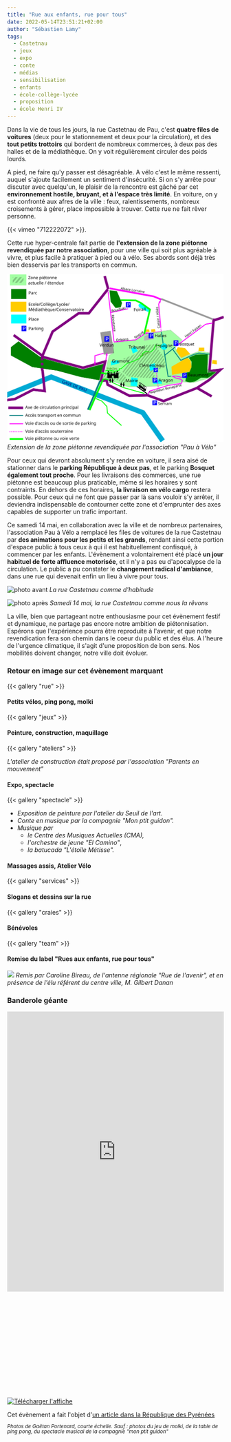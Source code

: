 ```yaml
---
title: "Rue aux enfants, rue pour tous"
date: 2022-05-14T23:51:21+02:00
author: "Sébastien Lamy"
tags:
  - Castetnau
  - jeux
  - expo
  - conte
  - médias
  - sensibilisation
  - enfants
  - école-collège-lycée
  - proposition
  - école Henri IV
---
```


Dans la vie de tous les jours, la rue Castetnau de Pau, c'est **quatre files de voitures** (deux pour le stationnement et deux pour la circulation), et des **tout petits trottoirs** qui bordent de nombreux commerces, à deux pas des halles et de la médiathèque. On y voit régulièrement circuler des poids lourds. 

A pied, ne faire qu'y passer est désagréable. A vélo c'est le même ressenti, auquel s'ajoute facilement un sentiment d'insécurité. Si on s'y arrête pour discuter avec quelqu'un, le plaisir de la rencontre est gâché par cet **environnement hostile, bruyant, et à l'espace très limité**. En voiture, on y est confronté aux afres de la ville : feux, ralentissements, nombreux croisements à gérer, place impossible à trouver. Cette rue ne fait rêver personne.

{{< vimeo "712222072" >}}.

Cette rue hyper-centrale fait partie de **l'extension de la zone piétonne revendiquée par notre association**, pour une ville qui soit plus agréable à vivre, et plus facile à pratiquer à pied ou à vélo. Ses abords sont déjà très bien desservis par les transports en commun.

![plan de la zone piétonne étendue](zone-pietonne-etendue-pau.svg)
*Extension de la zone piétonne revendiquée par l'association "Pau à Vélo"*

Pour ceux qui devront absolument s'y rendre en voiture, il sera aisé de stationner dans le **parking République à deux pas**, et le parking **Bosquet également tout proche**. Pour les livraisons des commerces, une rue piétonne est beaucoup plus praticable, même si les horaires y sont contraints. En dehors de ces horaires, **la livraison en vélo cargo** restera possible. Pour ceux qui ne font que passer par là sans vouloir s'y arrêter, il deviendra indispensable de contourner cette zone et d'emprunter des axes capables de supporter un trafic important.

Ce samedi 14 mai, en collaboration avec la ville et de nombreux partenaires, l'association Pau à Vélo a remplacé les files de voitures de la rue Castetnau par **des animations pour les petits et les grands**, rendant ainsi cette portion d'espace public à tous ceux à qui il est habituellement confisqué, à commencer par les enfants.  L'évènement a volontairement été placé **un jour habituel de forte affluence motorisée**, et il n'y a pas eu d'apocalypse de la circulation. Le public a pu constater le **changement radical d'ambiance**, dans une rue qui devenait enfin un lieu à vivre pour tous.

![photo avant](avant.jpg)
*La rue Castetnau comme d'habitude*


![photo après](apres.jpg)
*Samedi 14 mai, la rue Castetnau comme nous la rêvons*

La ville, bien que partageant notre enthousiasme pour cet évènement festif et dynamique, ne partage pas encore notre ambition de piétonnisation. Espérons que l'expérience pourra être reproduite à l'avenir, et que notre revendication fera son chemin dans le coeur du public et des élus. A l'heure de l'urgence climatique, il s'agit d'une proposition de bon sens. Nos mobilités doivent changer, notre ville doit évoluer.

### Retour en image sur cet évènement marquant

{{< gallery "rue" >}}

#### Petits vélos, ping pong, molki

{{< gallery "jeux" >}}

#### Peinture, construction, maquillage

{{< gallery "ateliers" >}}

*L'atelier de construction était proposé par l'association "Parents en mouvement"*

#### Expo, spectacle

{{< gallery "spectacle" >}}


* *Exposition de peinture par l'atelier du Seuil de l'art.*
* *Conte en musique par la compagnie "Mon ptit guidon".*
* *Musique par* 
    * *le Centre des Musiques Actuelles (CMA),*
    * *l'orchestre de jeune "El Camino"*,
    * *la batucada "L'étoile Métisse".*

#### Massages assis, Atelier Vélo

{{< gallery "services" >}}

#### Slogans et dessins sur la rue

{{< gallery "craies" >}}

#### Bénévoles

{{< gallery "team" >}}

#### Remise du label "Rues aux enfants, rue pour tous"

![](label-web_sign_04A4610_1_2.jpg)
*Remis par Caroline Bireau, de l'antenne régionale "Rue de l'avenir", et en présence de l'élu référent du centre ville, M. Gilbert Danan*

### Banderole géante

<div style="padding:177.78% 0 0 0;position:relative;"><iframe src="https://player.vimeo.com/video/712338491?h=816f9463b7&amp;badge=0&amp;autopause=0&amp;player_id=0&amp;app_id=58479" frameborder="0" allow="autoplay; fullscreen; picture-in-picture" allowfullscreen style="position:absolute;top:0;left:0;width:100%;height:100%;max-height:650px" title="Untitled"></iframe></div><script src="https://player.vimeo.com/api/player.js"></script>


<div class="pure-g trombi">
<a href="/agenda/2022/rue-aux-enfants/rue_castetnau_aux_enfants_2022.pdf"><img src="/agenda/2022/rue-aux-enfants/affiche_miniature.jpg" alt="Télécharger l'affiche"></a>
</div>

Cet évènement a fait l'objet d'[un article dans la République des Pyrénées](https://www.larepubliquedespyrenees.fr/pyrenees-atlantiques/pau/pau-ils-ont-teste-la-rue-castetnau-sans-voiture-10938050.php)

<div style="font-size:smaller; line-height: 1em; font-style:italic;">Photos de Gaëtan Portenard, courte échelle. Sauf : photos du jeu de molki, de la table de ping pong, du spectacle musical de la compagnie "mon ptit guidon"</div>
